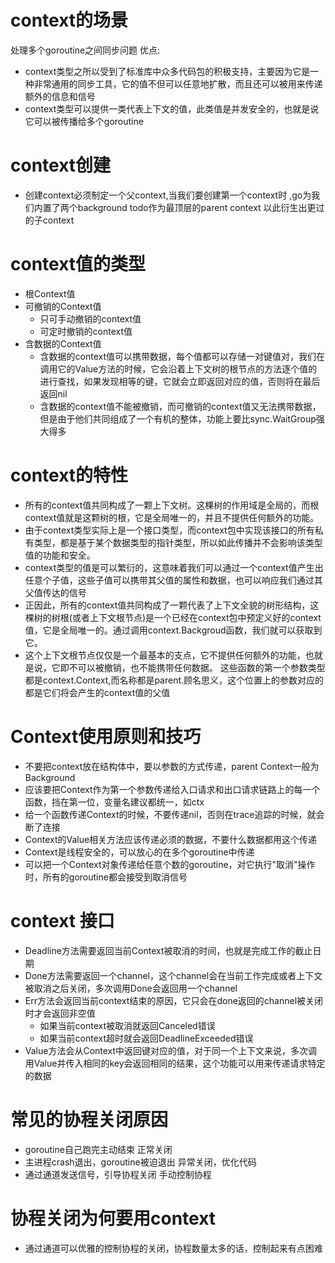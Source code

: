 # context的场景
处理多个goroutine之间同步问题
优点:
- context类型之所以受到了标准库中众多代码包的积极支持，主要因为它是一种非常通用的同步工具，它的值不但可以任意地扩散，而且还可以被用来传递额外的信息和信号
- context类型可以提供一类代表上下文的值，此类值是并发安全的，也就是说它可以被传播给多个goroutine

# context创建
- 创建context必须制定一个父context,当我们要创建第一个context时 ,go为我们内置了两个background todo作为最顶层的parent context 以此衍生出更过的子context

# context值的类型
- 根Context值
- 可撤销的Context值
  - 只可手动撤销的context值
  - 可定时撤销的context值
- 含数据的Context值
  - 含数据的context值可以携带数据，每个值都可以存储一对键值对，我们在调用它的Value方法的时候，它会沿着上下文树的根节点的方法逐个值的进行查找，如果发现相等的键，它就会立即返回对应的值，否则将在最后返回nil
  - 含数据的context值不能被撤销，而可撤销的context值又无法携带数据，但是由于他们共同组成了一个有机的整体，功能上要比sync.WaitGroup强大得多

# context的特性  
- 所有的context值共同构成了一颗上下文树。这棵树的作用域是全局的，而根context值就是这颗树的根，它是全局唯一的，并且不提供任何额外的功能。
- 由于context类型实际上是一个接口类型，而context包中实现该接口的所有私有类型，都是基于某个数据类型的指针类型，所以如此传播并不会影响该类型值的功能和安全。
- context类型的值是可以繁衍的，这意味着我们可以通过一个context值产生出任意个子值，这些子值可以携带其父值的属性和数据，也可以响应我们通过其父值传达的信号
- 正因此，所有的context值共同构成了一颗代表了上下文全貌的树形结构，这棵树的树根(或者上下文根节点)是一个已经在context包中预定义好的context值，它是全局唯一的。通过调用context.Backgroud函数，我们就可以获取到它。
- 这个上下文根节点仅仅是一个最基本的支点，它不提供任何额外的功能，也就是说，它即不可以被撤销，也不能携带任何数据。
这些函数的第一个参数类型都是context.Context,而名称都是parent.顾名思义，这个位置上的参数对应的都是它们将会产生的context值的父值

# Context使用原则和技巧
- 不要把context放在结构体中，要以参数的方式传递，parent Context一般为Background
- 应该要把Context作为第一个参数传递给入口请求和出口请求链路上的每一个函数，挡在第一位，变量名建议都统一，如ctx
- 给一个函数传递Context的时候，不要传递nil，否则在trace追踪的时候，就会断了连接
- Context的Value相关方法应该传递必须的数据，不要什么数据都用这个传递
- Context是线程安全的，可以放心的在多个goroutine中传递
- 可以把一个Context对象传递给任意个数的goroutine，对它执行"取消"操作时，所有的goroutine都会接受到取消信号
  
# context 接口
- Deadline方法需要返回当前Context被取消的时间，也就是完成工作的截止日期
- Done方法需要返回一个channel，这个channel会在当前工作完成或者上下文被取消之后关闭，多次调用Done会返回用一个channel
- Err方法会返回当前context结束的原因，它只会在done返回的channel被关闭时才会返回非空值
  - 如果当前context被取消就返回Canceled错误
  - 如果当前context超时就会返回DeadlineExceeded错误
- Value方法会从Context中返回键对应的值，对于同一个上下文来说，多次调用Value并传入相同的key会返回相同的结果，这个功能可以用来传递请求特定的数据

# 常见的协程关闭原因
- goroutine自己跑完主动结束   正常关闭
- 主进程crash退出，goroutine被迫退出 异常关闭，优化代码
- 通过通道发送信号，引导协程关闭  手动控制协程

# 协程关闭为何要用context
- 通过通道可以优雅的控制协程的关闭，协程数量太多的话，控制起来有点困难

